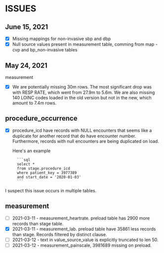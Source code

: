 # ISSUES

## June 15, 2021

- [x] Missing mappings for non-invasive sbp and dbp
- [x] Null source values present in measurement table, comming from map - cvp and bp_non-invasive tables

## May 24, 2021

measurement

- [x] We are potentially missing 30m rows. The most significant drop was with RESP RATE, which went from 27.9m to 5.6m. We are also missing 140 LOINC codes loaded in the old version but not in the new, which amount to 7.4m rows.

## procedure_occurrence

- [x] procedure_icd have records with NULL encounters that seems like a duplicate for another record that do have encounter number. Furthermore, records with null encounters are being duplicated on load.

    Here's an example

        ```sql
        select * 
        from stage.procedure_icd
        where patient_key = 3977389
        and start_date = '2020-01-03'
        ```

I suspect this issue occurs in multiple tables.

## measurement

- [ ] 2021-03-11 - measurement_heartrate. preload table has 2900 more records than stage table.
- [x] 2021-03-11 - measurement_lab. preload table have 35861 less records than stage. Records filtered by distinct clause.
- [ ] 2021-03-12 - text in value_source_value is explicitly truncated to len 50.
- [ ] 2021-03-12 - measurement_painscale, 3981689 missing on preload.
